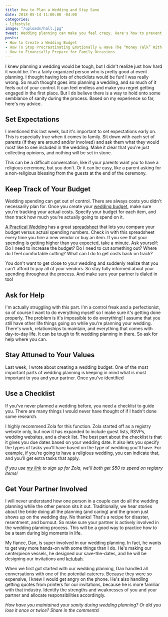 ```yaml
---
title: How to Plan a Wedding and Stay Sane
date: 2018-05-14 11:00:00 -04:00
categories:
- lifestyle
image: "/uploads/hall.jpg"
tweet: Wedding planning can make you feel crazy. Here's how to prevent that from happening.
posts:
- How to Create a Wedding Budget
- How To Stop Procrastinating Emotionally & Have The “Money Talk” With Your S.O.
- How to Financially Prepare for Family Occasions
---
```


I knew planning a wedding would be tough, but I didn't realize just how hard it would be. I'm a fairly organized person who is pretty good at event planning. I thought having lots of checklists would be fun! I was really wrong. So much thought goes into planning a wedding, and so much of it feels out of your control. It can feel endless and make you regret getting engaged in the first place. But I do believe there is a way to hold onto some semblance of sanity during the process. Based on my experience so far, here's my advice.

## Set Expectations

I mentioned this last week, but it's important to set expectations early on. This is especially true when it comes to family. Sit down with each set of parents (if they are around and/or involved) and ask them what they would most like to see included in the wedding. Make it clear that you're just collecting opinions, and nothing will be set in stone.

This can be a difficult conversation, like if your parents want you to have a religious ceremony, but you don't. Or it can be easy, like a parent asking for a non-religious blessing from the guests at the end of the ceremony.

## Keep Track of Your Budget

Wedding spending can get out of control. There are always costs you didn't necessarily plan for. Once you create your [wedding budget](https://www.maggiegermano.com/blog/how-to-create-a-wedding-budget/), make sure you're tracking your actual costs. Specify your budget for each item, and then track how much you're actually going to spend on it. 

[A Practical Wedding](https://apracticalwedding.com/) has a great [spreadsheet](https://docs.google.com/spreadsheets/d/1XGxcnlTKTQ6bKY_jaj4G6lmrNik8ze53KPRhDPOIV_k/edit) that lets you compare your budget versus actual spending numbers. Check in with this spreadsheet every time you hire a new vendor or buy an item. If you see that your spending is getting higher than you expected, take a minute. Ask yourself: Do I need to increase the budget? Do I need to cut something out? Where do I feel comfortable cutting? What can I do to get costs back on track?

You don't want to get close to your wedding and suddenly realize that you can't afford to pay all of your vendors. So stay fully informed about your spending throughout the process. And make sure your partner is dialed in too!

## Ask for Help

I'm actually struggling with this part. I'm a control freak and a perfectionist, so of course I want to do everything myself so I make sure it's getting done properly. The problem is it's impossible to do everything! I assume that you still have other life things going on while you're planning your wedding. There's work, relationships to maintain, and everything that comes with day-to-day life. It can be tough to fit wedding planning in there. So ask for help where you can.

## Stay Attuned to Your Values

Last week, I wrote about creating a wedding budget. One of the most important parts of wedding planning is keeping in mind what is most important to you and your partner. Once you've identified 

## Use a Checklist

If you've never planned a wedding before, you need a checklist to guide you. There are many things I would never have thought of if I hadn't done some research. 

I highly recommend Zola for this function. Zola started off as a registry website only, but now it has expanded to include guest lists, RSVPs, wedding websites, and a check list. The best part about the checklist is that it gives you due dates based on your wedding date. It also lets you specify the types of tasks you'll have based on the type of wedding you'll have. For example, if you're going to have a religious wedding, you can indicate that, and you'll get extra tasks that apply. 

*If you use [my link](https://www.zola.com/invite/maggermano201707311447) to sign up for Zola, we'll both get $50 to spend on registry items!*

## Get Your Partner Involved

I will never understand how one person in a couple can do all the wedding planning while the other person sits it out. Traditionally, we hear stories about the bride doing all the planning (and caring) and the groom just shows up on the wedding day. No thanks! That's a recipe for disaster, resentment, and burnout. So make sure your partner is actively involved in the wedding planning process. This will be a good way to practice how to be a team during big moments in life.

My fiance, Dan, is super involved in our wedding planning. In fact, he wants to get way more hands-on with some things than I do. He's making our centerpiece vessels, he designed our save-the-dates, and he will be designing our invitations and [ketubah](https://en.wikipedia.org/wiki/Ketubah). 

When we first got started with our wedding planning, Dan handled all conversations with one of the potential caterers. Because they were so expensive, I knew I would get angry on the phone. He's also handling getting quotes from printers for our invitations, because he is more familiar with that industry. Identify the strengths and weaknesses of you and your partner and allocate responsibilities accordingly. 

*How have you maintained your sanity during wedding planning? Or did you lose it once or twice? Share in the comments!*